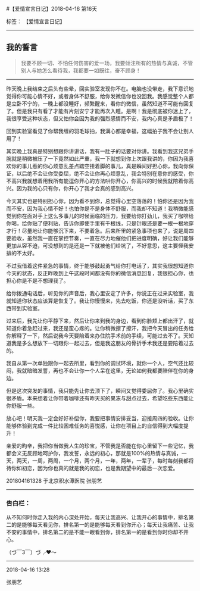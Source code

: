 ﻿#【爱情宣言日记】2018-04-16 第16天

标签： 【爱情宣言日记】

---

## 我的誓言


> 我要不顾一切、不怕任何伤害的爱一场，我要倾注所有的热情与真诚，不管别人与她怎么看待我，我都要一如既往，奋不顾身！


---


昨天晚上我结束之后头有些晕，回实验室发现你不在。电脑也没带走，我下意识地觉得你可能心情不好，或者身体不舒服，给你发微信你也没回我。我感觉整个人都是立卧不宁的，一晚上都没睡好，频繁醒来，看你的微信，虽然知道不可能有回复了。但是我只有看了才能有片刻安宁才能再次入睡。是啊！我是彻底被你迷上了，我很享受这种状态，但又怕你会因为我的强烈感情而不安，我内心真是矛盾极了！

回到实验室看见了你帮我缠的羽毛球拍，我满心都是幸福，这幅拍子我不会让别人用了！

其实晚上我真是特别想跟你讲讲话，我有一肚子的话要对你讲。我看到我这兄弟手腕就是稍微被压了一下竟然如此严重，我一下就想到你上次跟我讲的，你因为我喜欢你的事儿惹的你心烦意乱差点踏空扭着脚的事儿，真是瞬间好担心你，我向你保证，以后绝不会让你受委屈，绝不会让你再心烦意乱，我会特别在意你的感受，你不高兴我就想着用我所有能逗你开心的方法哄你开心，你高兴的时候我就陪着你高兴。因为我的心只有你，你开心了我才会真的感到高兴。



今天其实也是特别担心你，因为看不到你，总觉得心里空落落的！怕你还是因为我而不安，因为我心情不好！也怕你是不是身体不舒服，而我却不知道！我稍微能感觉到你在面对手上这么多事儿的时候面临的压力，我要给你打劲儿，我买了咖啡给你喝，给你贴了便利贴，告诉你即使手里有千根线，只是针眼还是要一根一根地穿才行！尽量地让你能够沉下来，不要着急。后来所里的紧急事项也来了，说是周四要验收，虽然我一直在掌控节奏，一直在尽力地催他们把进度明确，好让我们能够更加从容不迫，可没想到的是还是一下就被他们给坑了，不好意思，这主要怪我安排的不太好。

不过我借着这件紧急的事情，终于能够鼓起勇气给你打电话了，其实我很想知道你今天的状态，反正昨晚到上午这段时间都没有你的微信消息回复，我很担心你，也担心你是不是不想理我了。

给你拨通电话后，听见你的声音后，我心里安定了许多，你说正在过来实验室，我就知道你状态应该算是恢复了。我让你慢慢来，先去吃饭，你还是没听话，买了东西带到实验室。

过来后，我先让你平静下来，然后让你来到我的身边，看到你脸颊上都出汗了，就知道你着急赶过来，我还是蛮心疼的。让你稍微擦了擦汗，我把今天冒出的任务给你解释了一下，然后说我今天要陪着来办住院手术前的手续，可能过去不了。天知道我是多么想放下一切跟你一起过去，但是我这朋友的骨折手术我还是要陪着过去的。

我自从第一次单独跟你一起去所里，看到你的调试环境，就你一个人，空气还比较闷，我就暗暗发誓，再也不会让你一个人呆在这里，无论如何我都要陪伴在你的身边。

但是这次突发的事情，我只能先让你去顶下了，瞬间又觉得委屈你了。我心里确实很矛盾。本来想着让你带着咖啡还有昨天买的果冻与甜点过去，希望吃些东西能让你舒服一些。

放心吧！明天我一定会好好补偿你，我要把事情安排妥当，迎接周四的验收。让你能够体验到完成一件比较困难任务的喜悦感，让你在项目上的自信得到大幅度提升！

亲爱的昀辛，我把你当做我人生的珍宝，不管我是否能在你心里留下一些记忆，我都会义无反顾地呵护你，我发誓，永远的初心，那就是100%的热情与真诚，一天，两天，一周，两周，一个月，两个月，一年，两年，一辈子，每时每刻我都将待你如初恋，因为你也真的就是我的初恋，也是我期望中的最后一次恋爱。

201804161328 于北京积水潭医院
张朋艺 





--------------

### 告白栏：

从不知何时你走入我的内心深处开始，每天让我高兴、让我开心的事情中，排名第二的是能够每天看见你，排名第一的是能够每天看到你开心；每天让我痛苦、让我不安的事情中，排名第二的是不能一眼看到你，排名第一的是看到你时你却不开心。


（づ￣3￣）づ╭❤～


----------

2018-04-16 13:28

张朋艺 